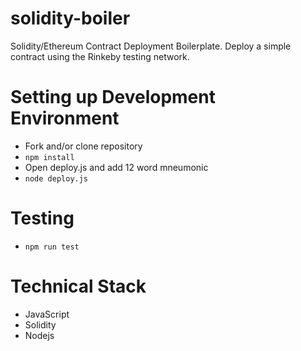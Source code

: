 # solidity-boiler

Solidity/Ethereum Contract Deployment Boilerplate. Deploy a simple contract using the Rinkeby testing network. 

# Setting up Development Environment
- Fork and/or clone repository
- `npm install`
- Open deploy.js and add 12 word mneumonic 
- `node deploy.js`

# Testing 
- `npm run test`

# Technical Stack
- JavaScript
- Solidity 
- Nodejs